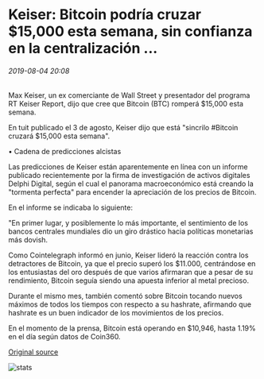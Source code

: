# Keiser: Bitcoin podría cruzar $15,000 esta semana, sin confianza en la centralización ...

###### 2019-08-04 20:08

Max Keiser, un ex comerciante de Wall Street y presentador del programa RT Keiser Report, dijo que cree que Bitcoin (BTC) romperá $15,000 esta semana.

En tuit publicado el 3 de agosto, Keiser dijo que está "sincrilo #Bitcoin cruzará $15,000 esta semana".

• Cadena de predicciones alcistas

Las predicciones de Keiser están aparentemente en línea con un informe publicado recientemente por la firma de investigación de activos digitales Delphi Digital, según el cual el panorama macroeconómico está creando la "tormenta perfecta" para encender la apreciación de los precios de Bitcoin.

En el informe se indicaba lo siguiente:

"En primer lugar, y posiblemente lo más importante, el sentimiento de los bancos centrales mundiales dio un giro drástico hacia políticas monetarias más dovish.

Como Cointelegraph informó en junio, Keiser lideró la reacción contra los detractores de Bitcoin, ya que el precio superó los $11.000, centrándose en los entusiastas del oro después de que varios afirmaran que a pesar de su rendimiento, Bitcoin seguía siendo una apuesta inferior al metal precioso.

Durante el mismo mes, también comentó sobre Bitcoin tocando nuevos máximos de todos los tiempos con respecto a su hashrate, afirmando que hashrate es un buen indicador de los movimientos de los precios.

En el momento de la prensa, Bitcoin está operando en $10,946, hasta 1.19% en el día según datos de Coin360.

[Original source](https://cointelegraph.com/news/keiser-bitcoin-could-cross-15-000-this-week-no-trust-in-centralization)

![stats](https://c.statcounter.com/11760860/0/a89fa40b/1/ "stats")
